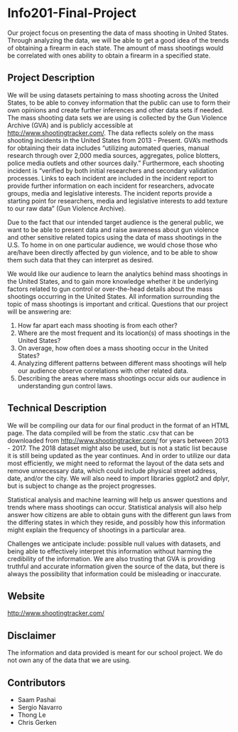 # Info201-Final-Project

Our project focus on presenting the data of mass shooting in United States. Through analyzing the data, we will be able to get a good idea of the trends of obtaining a firearm in each state. The amount of mass shootings would be correlated with ones ability to obtain a firearm in a specified state.

## Project Description 
  We will be using datasets pertaining to mass shooting across the United States, to be able to convey information that the public can use to form their own opinions and create further inferences and other data sets if needed.  The mass shooting data sets we are using is collected by the Gun Violence Archive (GVA) and is publicly accessible at  http://www.shootingtracker.com/.  The data reflects solely on the mass shooting incidents in the United States from 2013 - Present.  GVA’s methods for obtaining their data includes “utilizing automated queries, manual research through over 2,000 media sources, aggregates, police blotters, police media outlets and other sources daily.”  Furthermore, each shooting incident is “verified by both initial researchers and secondary validation processes. Links to each incident are included in the incident report to provide further information on each incident for researchers, advocate groups, media and legislative interests. The incident reports provide a starting point for researchers, media and legislative interests to add texture to our raw data” (Gun Violence Archive).
  
  Due to the fact that our intended target audience is the general public, we want to be able to present data and raise awareness about gun violence and other sensitive related topics using the data of mass shootings in the U.S.  To home in on one particular audience, we would chose those who are/have been directly affected by gun violence, and to be able to show them such data that they can interpret as desired.
  
  We would like our audience to learn the analytics behind mass shootings in the United States, and to gain more knowledge whether it be underlying factors related to gun control or over-the-head details about the mass shootings occurring in the United States.  All information surrounding the topic of mass shootings is important and critical.
Questions that our project will be answering are:

1. How far apart each mass shooting is from each other?
2. Where are the most frequent and its location(s) of mass shootings in the United States?
3. On average, how often does a mass shooting occur in the United States?
4. Analyzing different patterns between different mass shootings will help our audience observe correlations with other related data. 
5. Describing the areas where mass shootings occur aids our audience in understanding gun control laws.

## Technical Description
  We will be compiling our data for our final product in the format of an HTML page.  The data compiled will be from the static .csv that can be downloaded from http://www.shootingtracker.com/ for years between 2013 - 2017.  The 2018 dataset might also be used, but is not a static list because it is still being updated as the year continues.  And in order to utilize our data most efficiently, we might need to reformat the layout of the data sets and remove unnecessary data, which could include physical street address, date, and/or the city.  We will also need to import libraries ggplot2 and dplyr, but is subject to change as the project progresses.
  
  Statistical analysis and machine learning will help us answer questions and trends where mass shootings can occur.  Statistical analysis will also help answer how citizens are able to obtain guns with the different gun laws from the differing states in which they reside, and possibly how this information might explain the frequency of shootings in a particular area.
  
  Challenges we anticipate include: possible null values with datasets, and being able to effectively interpret this information without harming the credibility of the information.  We are also trusting that GVA is providing truthful and accurate information given the source of the data, but there is always the possibility that information could be misleading or inaccurate.


## Website

http://www.shootingtracker.com/ 

## Disclaimer
The information and data provided is meant for our school project. We do not own any of the data that we are using. 

## Contributors
- Saam Pashai
- Sergio Navarro
- Thong Le
- Chris Gerken
